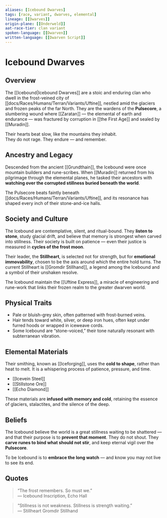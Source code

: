 ```yaml
---
aliases: [Icebound Dwarves]
tags: [race, variant, dwarves, elemental]
lineage: [[Dwarves]]
origin-plane: [[Onderweld]]
aat-race-tier: clan variant
spoken-language: [[Dwarven]]
written-language: [[Dwarven Script]]
---
```


# Icebound Dwarves

## Overview  
The [[Icebound|Icebound Dwarves]] are a stoic and enduring clan who dwell in the frost-veined city of [[docs/Races/Humans/Terran/Variants/Uftine]], nestled amid the glaciers and frozen peaks of the far North. They are the wardens of the **Pulsecore**, a slumbering wound where [[Zaratan]] — the elemental of earth and endurance — was fractured by corruption in [[the First Age]] and sealed by [[Muradin]].

Their hearts beat slow, like the mountains they inhabit.  
They do not rage. They endure — and remember.

## Ancestry and Legacy  
Descended from the ancient [[Grundthain]], the Icebound were once mountain builders and rune-scribes. When [[Muradin]] returned from his pilgrimage through the elemental planes, he tasked their ancestors with **watching over the corrupted stillness buried beneath the world**.

The Pulsecore beats faintly beneath [[docs/Races/Humans/Terran/Variants/Uftine]], and its resonance has shaped every inch of their stone-and-ice halls.

## Society and Culture  
The Icebound are contemplative, silent, and ritual-bound. They **listen to stone**, study glacial drift, and believe that memory is strongest when carved into stillness. Their society is built on patience — even their justice is measured in **cycles of the frost moon**.

Their leader, the **Stillheart**, is selected not for strength, but for **emotional immovability**, chosen to be the axis around which the entire hold turns. The current Stillheart is [[Gromdir Stillhand]], a legend among the Icebound and a symbol of their unshaken resolve.

The Icebound maintain the [[Uftine Express]], a miracle of engineering and rune-work that links their frozen realm to the greater dwarven world.

## Physical Traits  
- Pale or bluish-grey skin, often patterned with frost-burned veins.  
- Hair tends toward white, silver, or deep iron hues, often kept under furred hoods or wrapped in iceweave cords.  
- Some Icebound are “stone-voiced,” their tone naturally resonant with subterranean vibration.

## Elemental Materials  
Their smithing, known as [[Iceforging]], uses the **cold to shape**, rather than heat to melt. It is a whispering process of patience, pressure, and time.

- [[Icevein Steel]]  
- [[Stillstone Ore]]  
- [[Echo Diamond]]

These materials are **infused with memory and cold**, retaining the essence of glaciers, stalactites, and the silence of the deep.

## Beliefs  
The Icebound believe the world is a great stillness waiting to be shattered — and that their purpose is to **prevent that moment**. They do not shout. They **carve runes to bind what should not stir**, and keep eternal vigil over the **Pulsecore**.

To be Icebound is to **embrace the long watch** — and know you may not live to see its end.

## Quotes  
> “The frost remembers. So must we.”  
> — Icebound Inscription, Echo Hall

> “Stillness is not weakness. Stillness is strength waiting.”  
> — Stillheart Gromdir Stillhand
